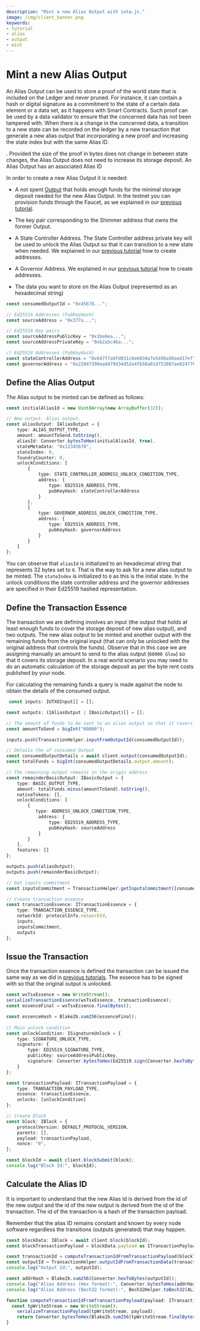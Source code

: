 ```yaml
---
description: "Mint a new Alias Output with iota.js."
image: /img/client_banner.png
keywords:
- tutorial
- alias
- output
- mint
---
```


# Mint a new Alias Output

An Alias Output can be used to store a proof of the world state that is included on the Ledger and never pruned. For instance, it can contain a hash or digital signature as a commitment to the state of a certain data element or a data set, as it happens with Smart Contracts. Such proof can be used by a data validator to ensure that the concerned data has not been tampered with. When there is a change in the concerned data, a transition to a new state can be recorded on the ledger by a new transaction that generate a new alias output that incorporating a new proof and increasing the state index but with the same Alias ID. 

. Provided the size of the proof in bytes does not change in between state changes, the Alias Output does not need to increase its storage deposit. An Alias Output has an associated Alias ID 

In order to create a new Alias Output it is needed:

* A not spent [Output]() that holds enough funds for the minimal storage deposit needed for the new Alias Output. In the testnet you can provision funds through the Faucet, as we explained in our [previous tutorial](https://wiki.iota.org/shimmer/iotajs/tutorials/value-transactions/request-funds-from-the-faucet/).

* The key pair corresponding to the Shimmer address that owns the former Output.

* A State Controller Address. The State Controller address private key will be used to unlock the Alias Output so that it can transition to a new state when needed. We explained in our [previous tutorial](https://wiki.iota.org/shimmer/iotajs/tutorials/value-transactions/generate-addresses/) how to create addresses.

* A Governor Address. We explained in our [previous tutorial](https://wiki.iota.org/shimmer/iotajs/tutorials/value-transactions/generate-addresses/) how to create addresses.

* The data you want to store on the Alias Output (represented as an hexadecimal string)

```typescript
const consumedOutputId = "0x45678...";

// Ed25519 Addresses (PubKeyHash)
const sourceAddress = "0x377a...";

// Ed25519 Key pairs
const sourceAddressPublicKey = "0x1be6ea...";
const sourceAddressPrivateKey = "0xb2a5c46a...";

// Ed25519 Addresses (PubKeyHash)
const stateControllerAddress = "0x647f7a9fd831c6e6034e7e5496a50aed17ef7d2add200bb4cfde7649ce2b0aaf";
const governorAddress = "0x22847390aad479d34d52e4fb58a01d752887ae0247708f7e66b488c5b5ba2751";
```

## Define the Alias Output

The Alias output to be minted can be defined as follows:

```typescript
const initialAliasId = new Uint8Array(new ArrayBuffer(32));

// New output. Alias output. 
const aliasOutput: IAliasOutput = {
    type: ALIAS_OUTPUT_TYPE,
    amount: amountToSend.toString(),
    aliasId: Converter.bytesToHex(initialAliasId, true),
    stateMetadata: "0x12345678",
    stateIndex: 0,
    foundryCounter: 0,
    unlockConditions: [
        {
            type: STATE_CONTROLLER_ADDRESS_UNLOCK_CONDITION_TYPE,
            address: {
                type: ED25519_ADDRESS_TYPE,
                pubKeyHash: stateControllerAddress
            }
        },
        {
            type: GOVERNOR_ADDRESS_UNLOCK_CONDITION_TYPE,
            address: {
                type: ED25519_ADDRESS_TYPE,
                pubKeyHash: governorAddress
            }
        }
    ]
};
```

You can observe that `aliasId` is initialized to an hexadecimal string that represents 32 bytes set to `0`. That is the way to ask for a new alias output to be minted. The `stateIndex` is initialized to `0` as this is the initial state. In the unlock conditions the state controller address and the governor addresses are specified in their Ed25519 hashed representation.

## Define the Transaction Essence

The transaction we are defining involves an input (the output that holds at least enough funds to cover the storage deposit of new alias output), and two outputs. The new alias output to be minted and another output with the remaining funds from the original input (that can only be unlocked with the original address that controls the funds). Observe that in this case we are assigning manually an amount to send to the alias output (`60000 Glow`) so that it covers its storage deposit. In a real world scenario you may need to do an automatic calculation of the storage deposit as per the byte rent costs published by your node.

For calculating the remaining funds a query is made against the node to obtain the details of the consumed output. 

```typescript
 const inputs: IUTXOInput[] = [];

const outputs: (IAliasOutput | IBasicOutput)[] = [];

// The amount of funds to be sent to an alias output so that it covers its byte costs
const amountToSend = bigInt("60000");

inputs.push(TransactionHelper.inputFromOutputId(consumedOutputId));

// Details the of consumed Output
const consumedOutputDetails = await client.output(consumedOutputId);
const totalFunds = bigInt(consumedOutputDetails.output.amount);

// The remaining output remains in the origin address
const remainderBasicOutput: IBasicOutput = {
    type: BASIC_OUTPUT_TYPE,
    amount: totalFunds.minus(amountToSend).toString(),
    nativeTokens: [],
    unlockConditions: [
        {
           type: ADDRESS_UNLOCK_CONDITION_TYPE,
            address: {
                type: ED25519_ADDRESS_TYPE,
                pubKeyHash: sourceAddress
            }
        }
    ],
    features: []
};

outputs.push(aliasOutput);
outputs.push(remainderBasicOutput);

// Get inputs commitment
const inputsCommitment = TransactionHelper.getInputsCommitment([consumedOutputDetails.output]);

// Create transaction essence
const transactionEssence: ITransactionEssence = {
    type: TRANSACTION_ESSENCE_TYPE,
    networkId: protocolInfo.networkId,
    inputs,
    inputsCommitment,
    outputs
};
```

## Issue the Transaction

Once the transaction essence is defined the transaction can be issued the same way as we did in [previous tutorials](). The essence has to be signed with so that the original output is unlocked.

```typescript
const wsTsxEssence = new WriteStream();
serializeTransactionEssence(wsTsxEssence, transactionEssence);
const essenceFinal = wsTsxEssence.finalBytes();

const essenceHash = Blake2b.sum256(essenceFinal);
   
// Main unlock condition 
const unlockCondition: ISignatureUnlock = {
    type: SIGNATURE_UNLOCK_TYPE,
    signature: {
        type: ED25519_SIGNATURE_TYPE,
        publicKey: sourceAddressPublicKey,
        signature: Converter.bytesToHex(Ed25519.sign(Converter.hexToBytes(sourceAddressPrivateKey), essenceHash), true)
    }
};

const transactionPayload: ITransactionPayload = {
    type: TRANSACTION_PAYLOAD_TYPE,
    essence: transactionEssence,
    unlocks: [unlockCondition]
};

// Create Block
const block: IBlock = {
    protocolVersion: DEFAULT_PROTOCOL_VERSION,
    parents: [],
    payload: transactionPayload,
    nonce: "0",
};

const blockId = await client.blockSubmit(block);
console.log("Block Id:", blockId);
```

## Calculate the Alias ID

It is important to understand that the new Alias Id is derived from the id of the new output and the id of the new output is derived from the id of the transaction. The id of the transaction is a hash of the transaction payload. 

Remember that the alias ID remains constant and known by every node software regardless the transitions (outputs generated) that may happen. 

```typescript
const blockData: IBlock = await client.block(blockId);
const blockTransactionPayload = blockData.payload as ITransactionPayload;

const transactionId = computeTransactionIdFromTransactionPayload(blockTransactionPayload);
const outputId = TransactionHelper.outputIdFromTransactionData(transactionId, 0);
console.log("Output Id:", outputId);

const addrHash = Blake2b.sum256(Converter.hexToBytes(outputId));
console.log("Alias Address (Hex format):", Converter.bytesToHex(addrHash, true));
console.log("Alias Address (Bech32 format):", Bech32Helper.toBech32(ALIAS_ADDRESS_TYPE, addrHash, protocolInfo.bech32Hrp));

function computeTransactionIdFromTransactionPayload(payload: ITransactionPayload) {
  const tpWriteStream = new WriteStream();
    serializeTransactionPayload(tpWriteStream, payload);
    return Converter.bytesToHex(Blake2b.sum256(tpWriteStream.finalBytes()), true);
}
```

